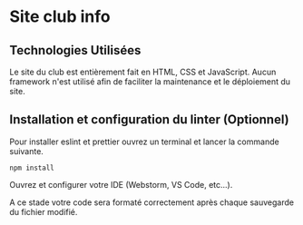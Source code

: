 # Site club info

## Technologies Utilisées
Le site du club est entièrement fait en HTML, CSS et JavaScript.
Aucun framework n'est utilisé afin de faciliter la maintenance et le déploiement du site.

## Installation et configuration du linter (Optionnel)

Pour installer eslint et prettier ouvrez un terminal et lancer la commande suivante.
```shell
npm install
```

Ouvrez et configurer votre IDE (Webstorm, VS Code, etc...).

A ce stade votre code sera formaté correctement après chaque sauvegarde du fichier modifié.
